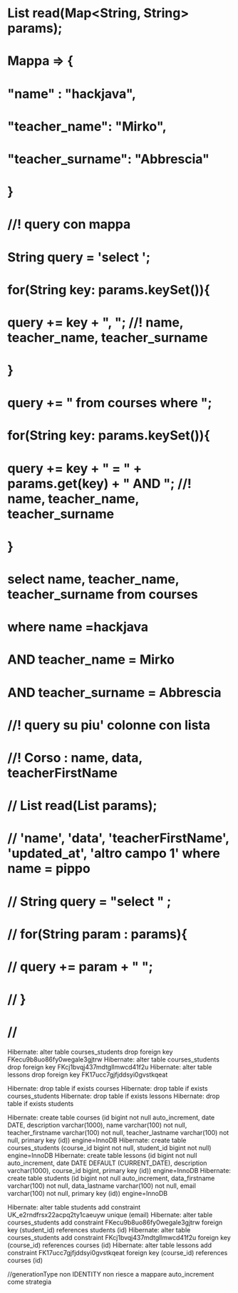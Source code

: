 # List<Read> read(Map<String, String> params);
#     Mappa => {
#         "name" : "hackjava",
#         "teacher_name": "Mirko",
#         "teacher_surname": "Abbrescia" 
#     }

#     //! query con mappa
#     String query = 'select ';

#     for(String key: params.keySet()){
#         query += key + ", "; //! name, teacher_name, teacher_surname
#     }
#     query += " from courses where ";

#     for(String key: params.keySet()){
#         query += key +  " = " +  params.get(key) + " AND "; //! name, teacher_name, teacher_surname
#     }

#     select name, teacher_name, teacher_surname from courses 
#         where name =hackjava 
#         AND teacher_name = Mirko
#         AND teacher_surname = Abbrescia

#     //! query su piu' colonne con lista
#     //! Corso : name, data, teacherFirstName
#     // List<Read> read(List<String> params);
#     // 'name', 'data', 'teacherFirstName', 'updated_at', 'altro campo 1' where name = pippo
#     // String query = "select " ;
#     // for(String param : params){
#     //     query += param + " ";
#     // }
#     //



Hibernate: alter table courses_students drop foreign key FKecu9b8uo86fy0wegale3gjtrw
Hibernate: alter table courses_students drop foreign key FKcj1bvqj437mdtgllmwcd41f2u
Hibernate: alter table lessons drop foreign key FK17ucc7gjfjddsyi0gvstkqeat

Hibernate: drop table if exists courses
Hibernate: drop table if exists courses_students
Hibernate: drop table if exists lessons
Hibernate: drop table if exists students

Hibernate: create table courses (id bigint not null auto_increment, date DATE, description varchar(1000), name varchar(100) not null, teacher_firstname varchar(100) not null, teacher_lastname varchar(100) not null, primary key (id)) engine=InnoDB
Hibernate: create table courses_students (course_id bigint not null, student_id bigint not null) engine=InnoDB
Hibernate: create table lessons (id bigint not null auto_increment, date DATE DEFAULT (CURRENT_DATE), description varchar(1000), course_id bigint, primary key (id)) engine=InnoDB
Hibernate: create table students (id bigint not null auto_increment, data_firstname varchar(100) not null, data_lastname varchar(100) not null, email varchar(100) not null, primary key (id)) engine=InnoDB

Hibernate: alter table students add constraint UK_e2rndfrsx22acpq2ty1caeuyw unique (email)
Hibernate: alter table courses_students add constraint FKecu9b8uo86fy0wegale3gjtrw foreign key (student_id) references students (id)
Hibernate: alter table courses_students add constraint FKcj1bvqj437mdtgllmwcd41f2u foreign key (course_id) references courses (id)
Hibernate: alter table lessons add constraint FK17ucc7gjfjddsyi0gvstkqeat foreign key (course_id) references courses (id)


//generationType non IDENTITY non riesce a mappare auto_increment come strategia